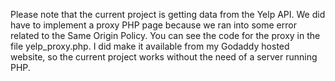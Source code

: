Please note that the current project is getting data from the Yelp API.  We did have to implement a proxy PHP page because we ran into some error related to the Same Origin Policy.  You can see the code for the proxy in the file yelp_proxy.php.  I did make it available from my Godaddy hosted website, so the current project works without the need of a server running PHP.